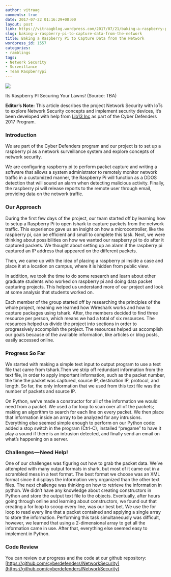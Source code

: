 ```yaml
---
author: vitraag
comments: true
date: 2017-07-22 01:16:29+00:00
layout: post
link: https://vitraagblog.wordpress.com/2017/07/21/baking-a-raspberry-pi-to-capture-data-from-the-network/
slug: baking-a-raspberry-pi-to-capture-data-from-the-network
title: Baking a Raspberry Pi to Capture Data from the Network
wordpress_id: 1557
categories:
- ramblings
tags:
- Network Security
- Surveillance
- Team Raspberrypi
---
```






![](https://cdn-images-1.medium.com/max/800/0*s3K_GbDzI9goE222.)

Its Raspberry PI Securing Your Lawns! (Source: TBA)

**Editor’s Note:** This article describes the project Network Security with IoTs to explore Network Security concepts and implement security devices, it’s been developed with help from [Lib13 Inc](http://www.lib13.com) as part of the Cyber Defenders 2017 Program.




### Introduction




We are part of the Cyber Defenders program and our project is to set up a raspberry pi as a network surveillance system and explore concepts of network security.




We are configuring raspberry pi to perform packet capture and writing a software that allows a system administrator to remotely monitor network traffic in a customized manner, the Raspberry Pi will function as a DDOS detection that will sound an alarm when detecting malicious activity. Finally, the raspberry pi will release reports to the remote user through email, providing data on the network traffic.




### Our Approach




During the first few days of the project, our team started off by learning how to setup a Raspberry Pi to open tshark to capture packets from the network traffic. This experience gave us an insight on how a microcontroller, like the raspberry pi, can be efficient and small to complete this task. Next, we were thinking about possibilities on how we wanted our raspberry pi to do after it captured packets. We thought about setting up an alarm if the raspberry pi captured an IP address that appeared on the different packets.




Then, we came up with the idea of placing a raspberry pi inside a case and place it at a location on campus, where it is hidden from public view.




In addition, we took the time to do some research and learn about other graduate students who worked on raspberry pi and doing data packet capturing projects. This helped us understand more of our project and look at some analysis that students worked on.




Each member of the group started off by researching the principles of the whole project, meaning we learned how Wireshark works and how to capture packages using tshark. After, the members decided to find three resource per person, which means we had a total of six resources. The resources helped us divide the project into sections in order to progressively accomplish the project. The resources helped us accomplish our goals because of the available information, like articles or blog posts, easily accessed online.




### Progress So Far




We started with making a simple text input to output program to use a text file that came from tshark.Then we strip off redundant information from the text file, in order to apply important information, such as the packet number, the time the packet was captured, source IP, destination IP, protocol, and length. So far, the only information that we used from this text file was the number of packets and source IP.




On Python, we’ve made a constructor for all of the information we would need from a packet. We used a for loop to scan over all of the packets; making an algorithm to search for each line on every packet. We then place that information inside an array to be analyzed for any intrusions. Everything else seemed simple enough to perform on our Python code: added a stop switch in the program (Ctrl-C), installed “pregame” to have it play a sound if there is an intrusion detected, and finally send an email on what’s happening on a server.




### Challenges — Need Help!




One of our challenges was figuring out how to grab the packet data. We’ve attempted with many output formats in shark, but most of it came out in a scrambled mess in a text format. The best format we choose was an XML format since it displays the information very organized than the other text files. The next challenge was thinking on how to retrieve the information in python. We didn’t have any knowledge about creating constructors in Python and store the output text file to the objects. Eventually, after hours going through online and learning about constructors, we found out that creating a for loop to scoop every line, was our best bet. We use the for loop to read every line that a packet contained and applying a single array to store the information. Performing this task simultaneously was difficult, however, we learned that using a 2-dimensional array to get all the information came in use. After that, everything else seemed easy to implement in Python.




### Code Review




You can review our progress and the code at our github repository: [https://github.com/cyberdefenders/NetworkSecurity](https://github.com/cyberdefenders/NetworkSecurity)



